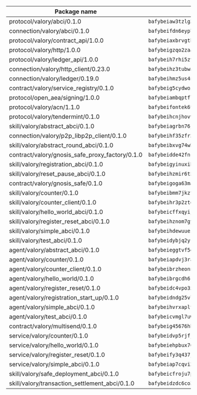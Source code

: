 | Package name                                                  | Package hash                                                  |
| ------------------------------------------------------------- | ------------------------------------------------------------- |
| protocol/valory/abci/0.1.0                                    | `bafybeiaw3tzlg3rkvnn5fcufblktmfwngmxugn4yo7pyjp76zz6aqtqcay` |
| connection/valory/abci/0.1.0                                  | `bafybeifdn6eyp7tw3pemycnuuh7e6iairmkdpsohjg2coyxkcmjwfpqavm` |
| protocol/valory/contract_api/1.0.0                            | `bafybeiaxbrvgtbdrh4lslskuxyp4awyr4whcx3nqq5yrr6vimzsxg5dy64` |
| protocol/valory/http/1.0.0                                    | `bafybeigzqo2zaakcjtzzsm6dh4x73v72xg6ctk6muyp5uq5ueb7y34fbxy` |
| protocol/valory/ledger_api/1.0.0                              | `bafybeih7rhi5zvfvwakx5ifgxsz2cfipeecsh7bm3gnudjxtvhrygpcftq` |
| connection/valory/http_client/0.23.0                          | `bafybeihz3tubwado7j3wlivndzzuj3c6fdsp4ra5r3nqixn3ufawzo3wii` |
| connection/valory/ledger/0.19.0                               | `bafybeihmz5us4ntmzvgikpkx4tththrl7zvou4uiebvletdeliidiuhi6m` |
| contract/valory/service_registry/0.1.0                        | `bafybeig5cydwoi7laokvhrlaj5qzdqcrloaldescakjnk7d7xvxveepzne` |
| protocol/open_aea/signing/1.0.0                               | `bafybeiambqptflge33eemdhis2whik67hjplfnqwieoa6wblzlaf7vuo44` |
| protocol/valory/acn/1.1.0                                     | `bafybeifontek6tvaecatoauiule3j3id6xoktpjubvuqi3h2jkzqg7zh7a` |
| protocol/valory/tendermint/0.1.0                              | `bafybeihcnjhovvyyfbkuw5sjyfx2lfd4soeocfqzxz54g67333m6nk5gxq` |
| skill/valory/abstract_abci/0.1.0                              | `bafybeiagrbn76jal52v2egtuwelcam3e2huzc6pwjtux2dh5hktxn7em3y` |
| connection/valory/p2p_libp2p_client/0.1.0                     | `bafybeihf35zfr35qsvfte4vbi7njvuzfx4httysw7owmlux53gvxh2or54` |
| skill/valory/abstract_round_abci/0.1.0                        | `bafybeibxvg74wb4pdtbia56g3j3i2uzbcioco5ymp5qg7il52b352vwnpy` |
| contract/valory/gnosis_safe_proxy_factory/0.1.0               | `bafybeidde42fncwdgkwcuztot2hx7s7qkfusmujplvvwljeylyavrgomcy` |
| skill/valory/registration_abci/0.1.0                          | `bafybeigyinuxihgqb7l75czt6t2lswkupzb4hdogzq2bidobikdnyzh34y` |
| skill/valory/reset_pause_abci/0.1.0                           | `bafybeihzmir6t5e3ttyymle6zdejvv5xawfnfilg2bbpn45yw67cq5awhy` |
| contract/valory/gnosis_safe/0.1.0                             | `bafybeigoga63majfpe7svjnum5yp36tuwpgeyv26iacidgdbqcydonwvr4` |
| skill/valory/counter/0.1.0                                    | `bafybeibmm7jkzt3wkverlhjpveob3pj7qbvd4mdasffubcfpy454koeaqq` |
| skill/valory/counter_client/0.1.0                             | `bafybeihr3p2ztqpbgzuo4xi7gwq4hjcc3khibirritnxkajaugshlzxjke` |
| skill/valory/hello_world_abci/0.1.0                           | `bafybeicffxqyij4kaqbuawjxtbmx4cc63jciikdvpopy5pvvaec3baqwze` |
| skill/valory/register_reset_abci/0.1.0                        | `bafybeihznom7gyitlzoqbu2x7dr4oyhhkrpf3pne2zwfgtihrxtgs7zo5m` |
| skill/valory/simple_abci/0.1.0                                | `bafybeihdewuuezlo5wmx6ouplnlmrms52onewdqiecypaqkcvtqnfpwpty` |
| skill/valory/test_abci/0.1.0                                  | `bafybeidybjq2ycqtqmrvr3olzy3vh3yj6d554afiyrabh2kwemoetm5p7a` |
| agent/valory/abstract_abci/0.1.0                              | `bafybeieggtvf5glvsntajn4xb2jh7due4nfswttubiq72gfailopahmlnq` |
| agent/valory/counter/0.1.0                                    | `bafybeiapdvj3rak3shoj24bml3nunptzd77uqvi7yymml2gcjbfsrtqm2y` |
| agent/valory/counter_client/0.1.0                             | `bafybeibrzheonnpbkihtov7e45yhs5azgo57k5ogxnykucpyv6sprufb7m` |
| agent/valory/hello_world/0.1.0                                | `bafybeibrgcdh6kjbncochqhyq3wgqcxc4vitd4y7gxc75gcp73p443h73a` |
| agent/valory/register_reset/0.1.0                             | `bafybeidc4vpo3x6nfxsdmfpunysom4erneay2era2qxt6vddgmzt4sy4sy` |
| agent/valory/registration_start_up/0.1.0                      | `bafybeidndg25vlugmkk3qzx27e4ujh7dpkbkbbe37r4g7oyxpcc3ksjfmi` |
| agent/valory/simple_abci/0.1.0                                | `bafybeihvrxapltduw2ry3nzaeyairpzlcy4h7gh5w5rymiztujhz35balu` |
| agent/valory/test_abci/0.1.0                                  | `bafybeicvmgl7uw5shtxu7st22sndeeo3pg4iuswui47ddmpyivnyf2jwgm` |
| contract/valory/multisend/0.1.0                               | `bafybeig45676hbh4c3p3mujrrskxgxww4cxdyyginlg5rmmav6orv4gtya` |
| service/valory/counter/0.1.0                                  | `bafybeidvp5rjfjpq7ggrkh46ry4ixlh7heky2pizmorrmq4g47abixr6ca` |
| service/valory/hello_world/0.1.0                              | `bafybeiehpbux76kfkj7vii53dlohptvngaz74j5zefy7fpxccg3upvkigm` |
| service/valory/register_reset/0.1.0                           | `bafybeify3q437jw6w5yr3e73gnwjsghpjwd2iwabvwxjwo6hzp47v3m6kq` |
| service/valory/simple_abci/0.1.0                              | `bafybeiap7cqvi2qylfjouhd6la3ghkuh5ba43ec7xmbhrt2wlhgm6a7ffm` |
| skill/valory/safe_deployment_abci/0.1.0                       | `bafybeicfroju7pnsebxwdrgupsbnhxiabgtl2wji35y7itc5jnvgv27upi` |
| skill/valory/transaction_settlement_abci/0.1.0                | `bafybeidzdc6co3lx6djf3amhnq2pgkdmwpvh5ejtiadiyuknjuaojyamni` |
